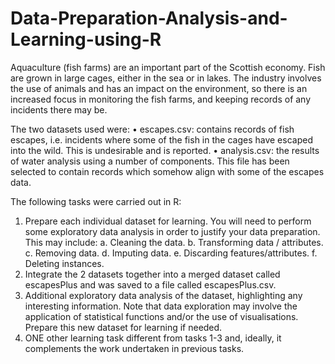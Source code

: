 # Data-Preparation-Analysis-and-Learning-using-R
Aquaculture (fish farms) are an important part of the Scottish economy. Fish are grown in large cages, either in the sea or in lakes. The industry involves the use of animals and has an impact on the environment, so there is an increased focus in monitoring the fish farms, and keeping records of any incidents there may be.

The two datasets used were:
• escapes.csv: contains records of fish escapes, i.e. incidents where some of the fish in the cages have escaped into the wild. This is undesirable and is reported.
• analysis.csv: the results of water analysis using a number of components. This file has been selected to contain records which somehow align with some of the escapes data.

The following tasks were carried out in R:
1. Prepare each individual dataset for learning. You will need to perform some exploratory data analysis in order to justify your data preparation. This may include:
a. Cleaning the data.
b. Transforming data / attributes.
c. Removing data.
d. Imputing data.
e. Discarding features/attributes.
f. Deleting instances.
2. Integrate the 2 datasets together into a merged dataset called escapesPlus and was saved to a file called escapesPlus.csv.
3. Additional exploratory data analysis of the dataset, highlighting any interesting information. Note that data exploration may involve the application of statistical functions and/or the use of visualisations. Prepare this new dataset for learning if needed.
4. ONE other learning task different from tasks 1-3 and, ideally, it complements the work undertaken in previous tasks.
